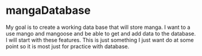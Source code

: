 # mangaDatabase

My goal is to create a working data base that will store manga. I want to a use mango and mangoose and be able to get and add data to the database. I will start with these features. This is just something I just want do at some point so it is most just for practice with database.